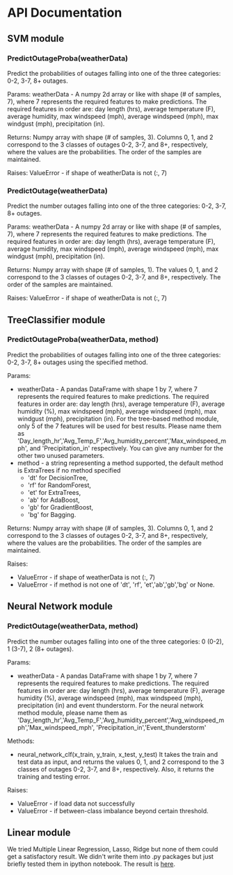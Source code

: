 # API Documentation


## SVM module

### PredictOutageProba(weatherData)
Predict the probabilities of outages falling into one of the three
categories: 0-2, 3-7, 8+ outages.

Params:
weatherData - A numpy 2d array or like with shape (# of samples, 7),
where 7 represents the required features to make predictions. The
required features in order are: day length (hrs), average temperature
(F), average humidity, max windspeed (mph), average windspeed (mph),
max windgust (mph), precipitation (in).

Returns:
Numpy array with shape (# of samples, 3). Columns 0, 1, and 2
correspond to the 3 classes of outages 0-2, 3-7, and 8+, respectively,
where the values are the probabilities. The order of the samples are
maintained.

Raises:
ValueError - if shape of weatherData is not (:, 7)


### PredictOutage(weatherData)
Predict the number outages falling into one of the three
categories: 0-2, 3-7, 8+ outages.

Params:
weatherData - A numpy 2d array or like with shape (# of samples, 7),
where 7 represents the required features to make predictions. The
required features in order are: day length (hrs), average temperature
(F), average humidity, max windspeed (mph), average windspeed (mph),
max windgust (mph), precipitation (in).

Returns:
Numpy array with shape (# of samples, 1). The values 0, 1, and 2
correspond to the 3 classes of outages 0-2, 3-7, and 8+, respectively.
The order of the samples are maintained.

Raises:
ValueError - if shape of weatherData is not (:, 7)

## TreeClassifier module

### PredictOutageProba(weatherData, method)
Predict the probabilities of outages falling into one of the three
categories: 0-2, 3-7, 8+ outages using the specified method.

Params:
* weatherData - A pandas DataFrame with shape 1 by 7,
where 7 represents the required features to make predictions. The
required features in order are: day length (hrs), average temperature
(F), average humidity (%), max windspeed (mph), average windspeed (mph),
max windgust (mph), precipitation (in). For the tree-based method module,
only 5 of the 7 features will be used for best results. Please name them
as 'Day_length_hr','Avg_Temp_F','Avg_humidity_percent','Max_windspeed_mph',
and 'Precipitation_in' respectively. You can give any number for the other 
two unused parameters.
* method - a string representing a method supported, the default method is ExtraTrees if no method specified
     * 'dt' for DecisionTree,
     * 'rf' for RandomForest, 
     * 'et' for ExtraTrees,
     * 'ab' for AdaBoost,
     * 'gb' for GradientBoost,
     * 'bg' for Bagging.

Returns:
Numpy array with shape (# of samples, 3). Columns 0, 1, and 2
correspond to the 3 classes of outages 0-2, 3-7, and 8+, respectively,
where the values are the probabilities. The order of the samples are
maintained.

Raises:
* ValueError - if shape of weatherData is not (:, 7)
* ValueError - if method is not one of 'dt', 'rf', 'et','ab','gb','bg' or None.

## Neural Network module

### PredictOutage(weatherData, method)
Predict the number outages falling into one of the three
categories: 0 (0-2), 1 (3-7), 2 (8+ outages).

Params:
* weatherData - A pandas DataFrame with shape 1 by 7,
where 7 represents the required features to make predictions. The
required features in order are: day length (hrs), average temperature
(F), average humidity (%), average windspeed (mph), max windspeed (mph), 
precipitation (in) and event thunderstorm. For the neural network method module,
please name them as 'Day_length_hr','Avg_Temp_F','Avg_humidity_percent','Avg_windspeed_mph','Max_windspeed_mph',
'Precipitation_in','Event_thunderstorm'

Methods:
* neural_network_clf(x_train, y_train, x_test, y_test)
It takes the train and test data as input, and returns the values 0, 1, and 2
correspond to the 3 classes of outages 0-2, 3-7, and 8+, respectively.
Also, it returns the training and testing error.

Raises:
* ValueError - if load data not successfully
* ValueError - if between-class imbalance beyond certain threshold. 


## Linear module
We tried Multiple Linear Regression, Lasso, Ridge but none of them could get a satisfactory result.
We didn't write them into .py packages but just briefly tested them in ipython notebook.
The result is [here](https://github.com/rkastilani/PowerOutagePredictor/tree/master/PowerOutagePredictor/Linear).





